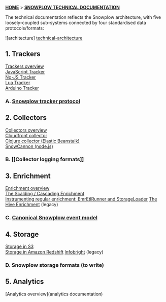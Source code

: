 [**HOME**](Home) > [**SNOWPLOW TECHNICAL DOCUMENTATION**](Snowplow-technical-documentation)

The technical documentation reflects the Snowplow architecture, with five loosely-coupled sub-systems connected by four standardised data protocols/formats:

![architecture] [technical-architecture]

## 1. Trackers

[Trackers overview](trackers)  
[JavaScript Tracker](javascript-tracker)  
[No-JS Tracker](no-js-tracker)  
[Lua Tracker](Lua-Tracker)  
[Arduino Tracker](Arduino-Tracker)  

### A. [Snowplow tracker protocol](snowplow-tracker-protocol)  

## 2. Collectors

[Collectors overview](collectors)  
[Cloudfront collector](cloudfront)  
[Clojure collector (Elastic Beanstalk)](Clojure-collector)  
[SnowCannon (node.js)](snowcannon)  

### B. [[Collector logging formats]]

## 3. Enrichment

[Enrichment overview](etl)  
[The Scalding / Cascading Enrichment](scalding)  
[Instrumenting regular enrichment: EmrEtlRunner and StorageLoader](instrumentation)
[The Hive Enrichment](hive) (legacy)  

### C. [Canonical Snowplow event model](canonical-event-model)

## 4. Storage

[Storage in S3](s3-apache-hive-storage)  
[Storage in Amazon Redshift](amazon-redshift-storage)
[Infobright](infobright-storage) (legacy)  

### D. Snowplow storage formats (to write)

## 5. Analytics

[Analytics overview](analytics documentation)


[technical-architecture]: https://d3i6fms1cm1j0i.cloudfront.net/github-wiki/images/technical-architecture.png